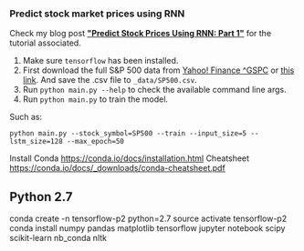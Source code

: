 ### Predict stock market prices using RNN

Check my blog post **["Predict Stock Prices Using RNN: Part 1"](https://lilianweng.github.io/lil-log/2017/07/08/predict-stock-prices-using-RNN.html)** for the tutorial associated.

1. Make sure `tensorflow` has been installed.
2. First download the full S&P 500 data from [Yahoo! Finance ^GSPC](https://finance.yahoo.com/quote/%5EGSPC?p=^GSPC) or [this link](https://query1.finance.yahoo.com/v7/finance/download/%5EGSPC?period1=-630950400&period2=1499756400&interval=1d&events=history&crumb=E5vf6Xp7xTo). And save the .csv file to `_data/SP500.csv`.
3. Run `python main.py --help` to check the available command line args.
4. Run `python main.py` to train the model.

Such as:
```
python main.py --stock_symbol=SP500 --train --input_size=5 --lstm_size=128 --max_epoch=50
```


Install Conda https://conda.io/docs/installation.html
Cheatsheet https://conda.io/docs/_downloads/conda-cheatsheet.pdf

## Python 2.7
conda create -n tensorflow-p2 python=2.7
source activate tensorflow-p2
conda install numpy pandas matplotlib tensorflow jupyter notebook scipy scikit-learn nb_conda  nltk
